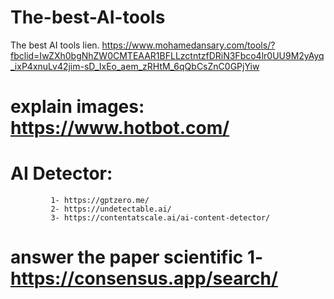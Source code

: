 # The-best-AI-tools
The best AI tools
lien.    https://www.mohamedansary.com/tools/?fbclid=IwZXh0bgNhZW0CMTEAAR1BFLLzctntzfDRiN3Fbco4lr0UU9M2yAyq_ixP4xnuLv42jim-sD_IxEo_aem_zRHtM_6qQbCsZnC0GPjYiw

# explain images: https://www.hotbot.com/

# AI Detector: 
             1- https://gptzero.me/
             2- https://undetectable.ai/
             3- https://contentatscale.ai/ai-content-detector/


# answer the paper scientific 1- https://consensus.app/search/

